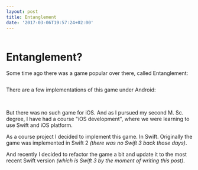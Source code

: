 ```yaml
---
layout: post
title: Entanglement
date: '2017-03-06T19:57:24+02:00'
---
```


<img src="{{ '/images/entanglement/screenshot1.png' | prepend: site.baseurl }}" alt="">

# Entanglement?

Some time ago there was a game popular over there, called Entanglement:

<img src="{{ '/images/entanglement/screenshot2.png' | prepend: site.baseurl }}" alt="">

There are a few implementations of this game under Android:

<img src="{{ '/images/entanglement/screenshot3.png' | prepend: site.baseurl }}" alt="">
<img src="{{ '/images/entanglement/screenshot4.png' | prepend: site.baseurl }}" alt="">

But there was no such game for iOS. And as I pursued my second M. Sc. degree, I have had a course
"iOS development", where we were learning to use Swift and iOS platform.

As a course project I decided to implement this game. In Swift. Originally the game was implemented
in Swift 2 _(there was no Swift 3 back those days)_.

And recently I decided to refactor the game a bit and update it to the most recent Swift version
_(which is Swift 3 by the moment of writing this post)_.
